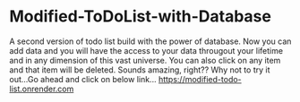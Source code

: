 # Modified-ToDoList-with-Database

A second version of todo list build with the power of database. Now you can add data and you will have the access to your data througout your lifetime and in any dimension of this vast universe.
You can also click on any item and that item will be deleted. Sounds amazing, right?? Why not to try it out...Go ahead and click on below link...
https://modified-todo-list.onrender.com
